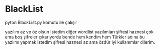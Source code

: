 # BlackList
pyton BlackList.py komutu ile çalışır

yazılım az ve öz olsun istedim diğer wordlist yazılımları şifresi haznesi çok ama boş şifreler çıkarıyordu
bende hem kendim hem Türkler adına bu yazlımı yapmak istedim
şifresi haznesi az ama özdür
iyi kullanımlar dilerim.
